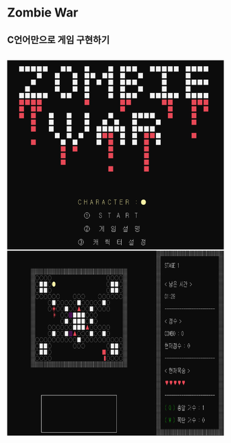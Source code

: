 # Zombie War

## C언어만으로 게임 구현하기

<br>

<img src= "cap1.png" width=1000 height=440>
<img src= "cap2.png" width=1000 height=430>